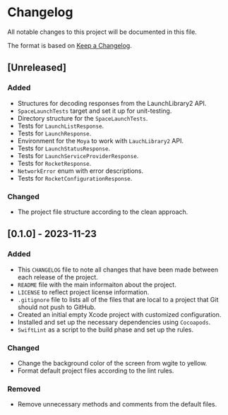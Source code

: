 # Changelog

All notable changes to this project will be documented in this file.

The format is based on [Keep a Changelog](https://keepachangelog.com/en/1.0.0/).

## [Unreleased]

### Added

- Structures for decoding responses from the LaunchLibrary2 API.
- `SpaceLaunchTests` target and set it up for unit-testing.
- Directory structure for the `SpaceLaunchTests`.
- Tests for `LaunchListResponse`.
- Tests for `LaunchResponse`.
- Environment for the `Moya` to work with `LauchLibrary2` API.
- Tests for `LaunchStatusResponse`.
- Tests for `LaunchServiceProviderResponse`.
- Tests for `RocketResponse`.
- `NetworkError` enum with error descriptions.
- Tests for `RocketConfigurationResponse`.

### Changed

- The project file structure according to the clean approach.

## [0.1.0] - 2023-11-23

### Added

- This `CHANGELOG` file to note all changes that have been made between each release of the project.
- `README` file with the main informaiton about the project.
- `LICENSE` to reflect project license information.
- `.gitignore` file to lists all of the files that are local to a project that Git should not push to GitHub.
- Created an initial empty Xcode project with customized configuration.
- Installed and set up the necessary dependencies using `Cocoapods`.
- `SwiftLint` as a script to the build phase and set up the rules.

### Changed

- Change the background color of the screen from wgite to yellow.
- Format default project files according to the lint rules.

### Removed
- Remove unnecessary methods and comments from the default files.

